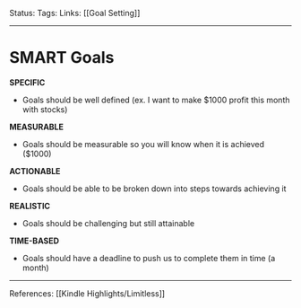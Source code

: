 Status:
Tags:
Links: [[Goal Setting]]
___
# SMART Goals

**SPECIFIC**

-   Goals should be well defined (ex. I want to make $1000 profit this month with stocks)
    

**MEASURABLE**

-   Goals should be measurable so you will know when it is achieved ($1000)
    

**ACTIONABLE**

-   Goals should be able to be broken down into steps towards achieving it
    

**REALISTIC**

-   Goals should be challenging but still attainable
    

**TIME-BASED**

-   Goals should have a deadline to push us to complete them in time (a month)
    

  
___
References: [[Kindle Highlights/Limitless]]